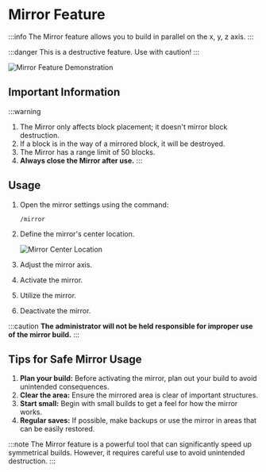 ﻿---
sidebar_position: 5
---
# Mirror Feature

:::info
The Mirror feature allows you to build in parallel on the x, y, z axis.
:::

:::danger
This is a destructive feature. Use with caution!
:::

![Mirror Feature Demonstration](\img\doc\features\mirror\mirror.gif)

## Important Information

:::warning
1. The Mirror only affects block placement; it doesn't mirror block destruction.
2. If a block is in the way of a mirrored block, it will be destroyed.
3. The Mirror has a range limit of 50 blocks.
4. **Always close the Mirror after use.**
   :::

## Usage

1. Open the mirror settings using the command:
   ```
   /mirror
   ```

2. Define the mirror's center location.

   ![Mirror Center Location](/img/doc/features/mirror/mirrorCenterSet.png)

3. Adjust the mirror axis.

4. Activate the mirror.

5. Utilize the mirror.

6. Deactivate the mirror.

:::caution
**The administrator will not be held responsible for improper use of the mirror build.**
:::

## Tips for Safe Mirror Usage

1. **Plan your build:** Before activating the mirror, plan out your build to avoid unintended consequences.
2. **Clear the area:** Ensure the mirrored area is clear of important structures.
3. **Start small:** Begin with small builds to get a feel for how the mirror works.
4. **Regular saves:** If possible, make backups or use the mirror in areas that can be easily restored.

:::note
The Mirror feature is a powerful tool that can significantly speed up symmetrical builds. However, it requires careful use to avoid unintended destruction.
:::